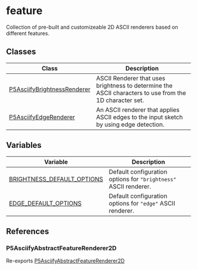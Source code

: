 # feature

Collection of pre-built and customizeable 2D ASCII renderers based on different features.

## Classes

| Class                                                                 | Description                                                                                             |
| --------------------------------------------------------------------- | ------------------------------------------------------------------------------------------------------- |
| [P5AsciifyBrightnessRenderer](classes/P5AsciifyBrightnessRenderer.md) | ASCII Renderer that uses brightness to determine the ASCII characters to use from the 1D character set. |
| [P5AsciifyEdgeRenderer](classes/P5AsciifyEdgeRenderer.md)             | An ASCII renderer that applies ASCII edges to the input sketch by using edge detection.                 |

## Variables

| Variable                                                              | Description                                                      |
| --------------------------------------------------------------------- | ---------------------------------------------------------------- |
| [BRIGHTNESS_DEFAULT_OPTIONS](variables/BRIGHTNESS_DEFAULT_OPTIONS.md) | Default configuration options for `"brightness"` ASCII renderer. |
| [EDGE_DEFAULT_OPTIONS](variables/EDGE_DEFAULT_OPTIONS.md)             | Default configuration options for `"edge"` ASCII renderer.       |

## References

### P5AsciifyAbstractFeatureRenderer2D

Re-exports [P5AsciifyAbstractFeatureRenderer2D](../../../../../../../classes/P5AsciifyAbstractFeatureRenderer2D.md)
